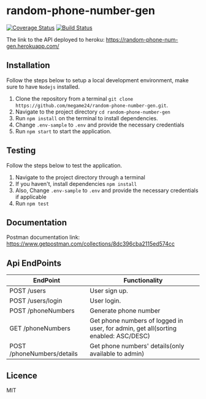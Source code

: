 # random-phone-number-gen

[![Coverage Status](https://coveralls.io/repos/github/megame24/random-phone-number-gen/badge.svg?branch=setup-ci)](https://coveralls.io/github/megame24/random-phone-number-gen?branch=setup-ci)
[![Build Status](https://travis-ci.org/megame24/random-phone-number-gen.svg?branch=develop)](https://travis-ci.org/megame24/random-phone-number-gen)

The link to the API deployed to heroku: https://random-phone-num-gen.herokuapp.com/

## Installation

Follow the steps below to setup a local development environment, make sure to have `Nodejs` installed.

1.  Clone the repository from a terminal `git clone https://github.com/megame24/random-phone-number-gen.git`.
2.  Navigate to the project directory `cd random-phone-number-gen`
3.  Run `npm install` on the terminal to install dependencies.
4.  Change `.env-sample` to `.env` and provide the necessary credentials
5.  Run `npm start` to start the application.

## Testing

Follow the steps below to test the application.

1.  Navigate to the project directory through a terminal
2.  If you haven't, install dependencies `npm install`
3.  Also, Change `.env-sample` to `.env` and provide the necessary credentials if applicable
4.  Run `npm test`

## Documentation

Postman documentation link: https://www.getpostman.com/collections/8dc396cba2115ed574cc

  
## Api EndPoints

EndPoint                      |   Functionality
------------------------------|------------------------
POST /users        |   User sign up.
POST /users/login             |   User login.
POST /phoneNumbers         |   Generate phone number
GET /phoneNumbers       |   Get phone numbers of logged in user, for admin, get all(sorting enabled: ASC/DESC)
POST /phoneNumbers/details          |   Get phone numbers' details(only available to admin)


## Licence

MIT